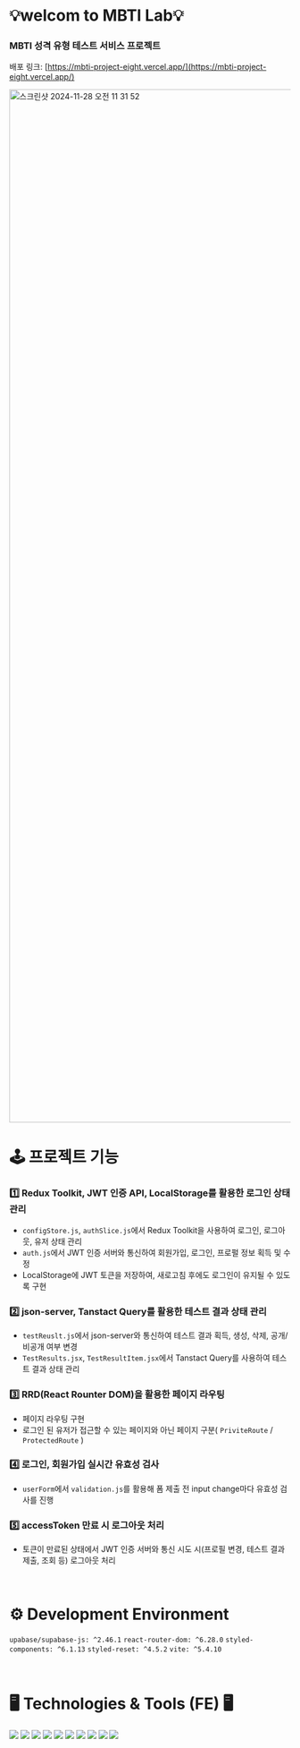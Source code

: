 # 💡welcom to MBTI Lab💡

### MBTI 성격 유형 테스트 서비스 프로젝트
배포 링크: [https://mbti-project-eight.vercel.app/](https://mbti-project-eight.vercel.app/)

<img width="1847" alt="스크린샷 2024-11-28 오전 11 31 52" src="https://github.com/user-attachments/assets/1bc3ac2c-e5f6-4b00-871c-001fc31192e3">

<br/>

# 🕹️ 프로젝트 기능
### 1️⃣ Redux Toolkit, JWT 인증 API, LocalStorage를 활용한 로그인 상태 관리
- `configStore.js`, `authSlice.js`에서 Redux Toolkit을 사용하여 로그인, 로그아웃, 유저 상태 관리
- `auth.js`에서 JWT 인증 서버와 통신하여 회원가입, 로그인, 프로펄 정보 획득 및 수정
- LocalStorage에 JWT 토큰을 저장하여, 새로고침 후에도 로그인이 유지될 수 있도록 구현

### 2️⃣ json-server, Tanstact Query를 활용한 테스트 결과 상태 관리
- `testReuslt.js`에서 json-server와 통신하여 테스트 결과 획득, 생성, 삭제, 공개/비공개 여부 변경
- `TestResults.jsx`, `TestResultItem.jsx`에서 Tanstact Query를 사용하여 테스트 결과 상태 관리

### 3️⃣ RRD(React Rounter DOM)을 활용한 페이지 라우팅
- 페이지 라우팅 구현
- 로그인 된 유저가 접근할 수 있는 페이지와 아닌 페이지 구분( `PriviteRoute` / `ProtectedRoute` )

### 4️⃣ 로그인, 회원가입 실시간 유효성 검사
- `userForm`에서 `validation.js`를 활용해 폼 제출 전 input change마다 유효성 검사를 진행

### 5️⃣ accessToken 만료 시 로그아웃 처리
- 토큰이 만료된 상태에서 JWT 인증 서버와 통신 시도 시(프로필 변경, 테스트 결과 제출, 조회 등) 로그아웃 처리


<br />

# ⚙️ Development Environment
`upabase/supabase-js: ^2.46.1` `react-router-dom: ^6.28.0` `styled-components: ^6.1.13` `styled-reset: ^4.5.2` `vite: ^5.4.10`

<br/>

# 🖥️ Technologies & Tools (FE) 🖥️
<div>
<img src="https://img.shields.io/badge/Javascript-F7DF1E?style=flat&logo=Javascript&logoColor=white" />
<img src="https://img.shields.io/badge/React-61DAFB?style=flat&logo=React&logoColor=white" />
<img src="https://img.shields.io/badge/CSS-1572B6?style=flat&logo=CSS&logoColor=white" />
<img src="https://img.shields.io/badge/StyledComponent-FF4785?style=flat-square&logo=StyledComponent&logoColor=white"/>
<img src="https://img.shields.io/badge/Vercel-000000?style=flat-square&logo=Vercel&logoColor=white"/>
<img src="https://img.shields.io/badge/Git-F05032?style=flat-square&logo=git&logoColor=white"/>
<img src="https://img.shields.io/badge/Github-181717?style=flat-square&logo=github&logoColor=white"/>
<img src="https://img.shields.io/badge/Notion-000000?style=flat-square&logo=Notion&logoColor=white"/>
<img src="https://img.shields.io/badge/Slack-4A154B?style=flat-square&logo=Slack&logoColor=white"/>
<img src="https://img.shields.io/badge/Figma-F24E1E?style=flat-square&logo=Figma&logoColor=white"/>
</div>

